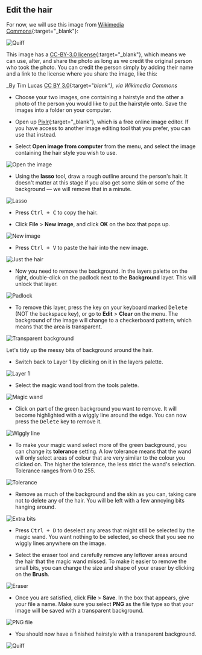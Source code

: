 ## Edit the hair

For now, we will use this image from [Wikimedia Commons](https://commons.wikimedia.org/wiki/File:Quiff_hairstyle_-_01.jpg){:target="_blank"}:

![Quiff](images/quiff.jpg)

This image has a [CC-BY-3.0 license](https://creativecommons.org/licenses/by/3.0/deed.en){:target="_blank"}, which means we can use, alter, and share the photo as long as we credit the original person who took the photo. You can credit the person simply by adding their name and a link to the license where you share the image, like this:

_By Tim Lucas [CC BY 3.0](http://creativecommons.org/licenses/by/3.0){:target="_blank"}, via Wikimedia Commons_

+ Choose your two images, one containing a hairstyle and the other a photo of the person you would like to put the hairstyle onto. Save the images into a folder on your computer.

+ Open up [Pixlr](https://pixlr.com/editor/){:target="_blank"}, which is a free online image editor. If you have access to another image editing tool that you prefer, you can use that instead.

+ Select **Open image from computer** from the menu, and select the image containing the hair style you wish to use.

![Open the image](images/open-image.png)

+ Using the **lasso** tool, draw a rough outline around the person's hair. It doesn't matter at this stage if you also get some skin or some of the background — we will remove that in a minute.

![Lasso](images/lasso.png)

+ Press <kbd>Ctrl + C</kbd> to copy the hair.

+ Click **File** > **New image**, and click **OK** on the box that pops up.

![New image](images/new-image.png)

+ Press <kbd>Ctrl + V</kbd> to paste the hair into the new image.

![Just the hair](images/just-hair.png)

+ Now you need to remove the background. In the layers palette on the right, double-click on the padlock next to the **Background** layer. This will unlock that layer.

![Padlock](images/padlock.png)

+ To remove this layer, press the key on your keyboard marked <kbd>Delete</kbd> (NOT the backspace key), or go to **Edit** > **Clear** on the menu. The background of the image will change to a checkerboard pattern, which means that the area is transparent.

![Transparent background](images/transparent.png)

Let's tidy up the messy bits of background around the hair.

+ Switch back to Layer 1 by clicking on it in the layers palette.

![Layer 1](images/layer1.png)

+ Select the magic wand tool from the tools palette.

![Magic wand](images/magic-wand.png)

+ Click on part of the green background you want to remove. It will become highlighted with a wiggly line around the edge. You can now press the <kbd>Delete</kbd> key to remove it.

![Wiggly line](images/wiggly.png)

+ To make your magic wand select more of the green background, you can change its **tolerance** setting. A low tolerance means that the wand will only select areas of colour that are very similar to the colour you clicked on. The higher the tolerance, the less strict the wand's selection. Tolerance ranges from 0 to 255.

![Tolerance](images/tolerance.png)

+ Remove as much of the background and the skin as you can, taking care not to delete any of the hair. You will be left with a few annoying bits hanging around.

![Extra bits](images/extra-bits.png)

+ Press <kbd>Ctrl + D</kbd> to deselect any areas that might still be selected by the magic wand. You want nothing to be selected, so check that you see no wiggly lines anywhere on the image.

+ Select the eraser tool and carefully remove any leftover areas around the hair that the magic wand missed. To make it easier to remove the small bits, you can change the size and shape of your eraser by clicking on the **Brush**.

![Eraser](images/eraser.png)

+ Once you are satisfied, click **File** > **Save**. In the box that appears, give your file a name. Make sure you select **PNG** as the file type so that your image will be saved with a transparent background.

![PNG file](images/png-file.png)

+ You should now have a finished hairstyle with a transparent background.

![Quiff](images/quiff.png)
